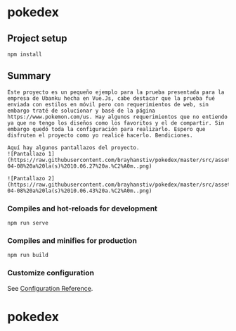 # pokedex

## Project setup
```
npm install
```

## Summary
```
Este proyecto es un pequeño ejemplo para la prueba presentada para la empresa de Ubanku hecha en Vue.Js, cabe destacar que la prueba fué enviada con estilos en móvil pero con requerimientos de web, sin embargo traté de solucionar y basé de la página https://www.pokemon.com/us. Hay algunos requerimientos que no entiendo ya que no tengo los diseños como los favoritos y el de compartir. Sin embargo quedó toda la configuración para realizarlo. Espero que disfruten el proyecto como yo realicé hacerlo. Bendiciones.

Aquí hay algunos pantallazos del proyecto.
![Pantallazo 1](https://raw.githubusercontent.com/brayhanstiv/pokedex/master/src/assets/img/Captura%20de%20Pantalla%202022-04-08%20a%20la(s)%2010.06.27%20a.%C2%A0m..png)

![Pantallazo 2](https://raw.githubusercontent.com/brayhanstiv/pokedex/master/src/assets/img/Captura%20de%20Pantalla%202022-04-08%20a%20la(s)%2010.06.43%20a.%C2%A0m..png)
```

### Compiles and hot-reloads for development
```
npm run serve
```

### Compiles and minifies for production
```
npm run build
```

### Customize configuration
See [Configuration Reference](https://cli.vuejs.org/config/).
# pokedex
